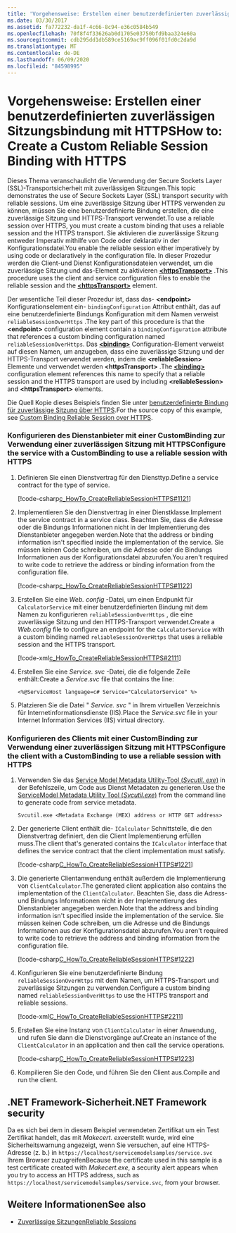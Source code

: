 ```yaml
---
title: 'Vorgehensweise: Erstellen einer benutzerdefinierten zuverlässigen Sitzungsbindung mit HTTPS'
ms.date: 03/30/2017
ms.assetid: fa772232-da1f-4c66-8c94-e36c0584b549
ms.openlocfilehash: 70f8f4f33626ab0d1705e03750bfd9baa324e60a
ms.sourcegitcommit: cdb295dd1db589ce5169ac9ff096f01fd0c2da9d
ms.translationtype: MT
ms.contentlocale: de-DE
ms.lasthandoff: 06/09/2020
ms.locfileid: "84598995"
---
```

# <a name="how-to-create-a-custom-reliable-session-binding-with-https"></a><span data-ttu-id="2b8df-102">Vorgehensweise: Erstellen einer benutzerdefinierten zuverlässigen Sitzungsbindung mit HTTPS</span><span class="sxs-lookup"><span data-stu-id="2b8df-102">How to: Create a Custom Reliable Session Binding with HTTPS</span></span>

<span data-ttu-id="2b8df-103">Dieses Thema veranschaulicht die Verwendung der Secure Sockets Layer (SSL)-Transportsicherheit mit zuverlässigen Sitzungen.</span><span class="sxs-lookup"><span data-stu-id="2b8df-103">This topic demonstrates the use of Secure Sockets Layer (SSL) transport security with reliable sessions.</span></span> <span data-ttu-id="2b8df-104">Um eine zuverlässige Sitzung über HTTPS verwenden zu können, müssen Sie eine benutzerdefinierte Bindung erstellen, die eine zuverlässige Sitzung und HTTPS-Transport verwendet.</span><span class="sxs-lookup"><span data-stu-id="2b8df-104">To use a reliable session over HTTPS, you must create a custom binding that uses a reliable session and the HTTPS transport.</span></span> <span data-ttu-id="2b8df-105">Sie aktivieren die zuverlässige Sitzung entweder Imperativ mithilfe von Code oder deklarativ in der Konfigurationsdatei.</span><span class="sxs-lookup"><span data-stu-id="2b8df-105">You enable the reliable session either imperatively by using code or declaratively in the configuration file.</span></span> <span data-ttu-id="2b8df-106">In dieser Prozedur werden die Client-und Dienst Konfigurationsdateien verwendet, um die zuverlässige Sitzung und das-Element zu aktivieren [**\<httpsTransport>**](../../configure-apps/file-schema/wcf/httpstransport.md) .</span><span class="sxs-lookup"><span data-stu-id="2b8df-106">This procedure uses the client and service configuration files to enable the reliable session and the [**\<httpsTransport>**](../../configure-apps/file-schema/wcf/httpstransport.md) element.</span></span>

<span data-ttu-id="2b8df-107">Der wesentliche Teil dieser Prozedur ist, dass das- **\<endpoint>** Konfigurationselement ein- `bindingConfiguration` Attribut enthält, das auf eine benutzerdefinierte Bindungs Konfiguration mit dem Namen verweist `reliableSessionOverHttps` .</span><span class="sxs-lookup"><span data-stu-id="2b8df-107">The key part of this procedure is that the **\<endpoint>** configuration element contain a `bindingConfiguration` attribute that references a custom binding configuration named `reliableSessionOverHttps`.</span></span> <span data-ttu-id="2b8df-108">Das [**\<binding>**](../../configure-apps/file-schema/wcf/bindings.md) Configuration-Element verweist auf diesen Namen, um anzugeben, dass eine zuverlässige Sitzung und der HTTPS-Transport verwendet werden, indem die **\<reliableSession>** Elemente und verwendet werden **\<httpsTransport>** .</span><span class="sxs-lookup"><span data-stu-id="2b8df-108">The [**\<binding>**](../../configure-apps/file-schema/wcf/bindings.md) configuration element references this name to specify that a reliable session and the HTTPS transport are used by including **\<reliableSession>** and **\<httpsTransport>** elements.</span></span>

<span data-ttu-id="2b8df-109">Die Quell Kopie dieses Beispiels finden Sie unter [benutzerdefinierte Bindung für zuverlässige Sitzung über HTTPS](../samples/custom-binding-reliable-session-over-https.md).</span><span class="sxs-lookup"><span data-stu-id="2b8df-109">For the source copy of this example, see [Custom Binding Reliable Session over HTTPS](../samples/custom-binding-reliable-session-over-https.md).</span></span>

### <a name="configure-the-service-with-a-custombinding-to-use-a-reliable-session-with-https"></a><span data-ttu-id="2b8df-110">Konfigurieren des Dienstanbieter mit einer CustomBinding zur Verwendung einer zuverlässigen Sitzung mit HTTPS</span><span class="sxs-lookup"><span data-stu-id="2b8df-110">Configure the service with a CustomBinding to use a reliable session with HTTPS</span></span>

1. <span data-ttu-id="2b8df-111">Definieren Sie einen Dienstvertrag für den Diensttyp.</span><span class="sxs-lookup"><span data-stu-id="2b8df-111">Define a service contract for the type of service.</span></span>

   [!code-csharp[c_HowTo_CreateReliableSessionHTTPS#1121](../../../../samples/snippets/csharp/VS_Snippets_CFX/c_howto_createreliablesessionhttps/cs/service.cs#1121)]

1. <span data-ttu-id="2b8df-112">Implementieren Sie den Dienstvertrag in einer Dienstklasse.</span><span class="sxs-lookup"><span data-stu-id="2b8df-112">Implement the service contract in a service class.</span></span> <span data-ttu-id="2b8df-113">Beachten Sie, dass die Adresse oder die Bindungs Informationen nicht in der Implementierung des Dienstanbieter angegeben werden.</span><span class="sxs-lookup"><span data-stu-id="2b8df-113">Note that the address or binding information isn't specified inside the implementation of the service.</span></span> <span data-ttu-id="2b8df-114">Sie müssen keinen Code schreiben, um die Adresse oder die Bindungs Informationen aus der Konfigurationsdatei abzurufen.</span><span class="sxs-lookup"><span data-stu-id="2b8df-114">You aren't required to write code to retrieve the address or binding information from the configuration file.</span></span>

   [!code-csharp[c_HowTo_CreateReliableSessionHTTPS#1122](../../../../samples/snippets/csharp/VS_Snippets_CFX/c_howto_createreliablesessionhttps/cs/service.cs#1122)]

1. <span data-ttu-id="2b8df-115">Erstellen Sie eine *Web. config* -Datei, um einen Endpunkt für `CalculatorService` mit einer benutzerdefinierten Bindung mit dem Namen zu konfigurieren `reliableSessionOverHttps` , die eine zuverlässige Sitzung und den HTTPS-Transport verwendet.</span><span class="sxs-lookup"><span data-stu-id="2b8df-115">Create a *Web.config* file to configure an endpoint for the `CalculatorService` with a custom binding named `reliableSessionOverHttps` that uses a reliable session and the HTTPS transport.</span></span>

   [!code-xml[c_HowTo_CreateReliableSessionHTTPS#2111](../../../../samples/snippets/csharp/VS_Snippets_CFX/c_howto_createreliablesessionhttps/common/web.config#2111)]

1. <span data-ttu-id="2b8df-116">Erstellen Sie eine *Service. svc* -Datei, die die folgende Zeile enthält:</span><span class="sxs-lookup"><span data-stu-id="2b8df-116">Create a *Service.svc* file that contains the line:</span></span>

   `<%@ServiceHost language=c# Service="CalculatorService" %>`

1. <span data-ttu-id="2b8df-117">Platzieren Sie die Datei " *Service. svc* " in Ihrem virtuellen Verzeichnis für Internetinformationsdienste (IIS).</span><span class="sxs-lookup"><span data-stu-id="2b8df-117">Place the *Service.svc* file in your Internet Information Services (IIS) virtual directory.</span></span>

### <a name="configure-the-client-with-a-custombinding-to-use-a-reliable-session-with-https"></a><span data-ttu-id="2b8df-118">Konfigurieren des Clients mit einer CustomBinding zur Verwendung einer zuverlässigen Sitzung mit HTTPS</span><span class="sxs-lookup"><span data-stu-id="2b8df-118">Configure the client with a CustomBinding to use a reliable session with HTTPS</span></span>

1. <span data-ttu-id="2b8df-119">Verwenden Sie das [Service Model Metadata Utility-Tool (*Svcutil. exe*)](../servicemodel-metadata-utility-tool-svcutil-exe.md) in der Befehlszeile, um Code aus Dienst Metadaten zu generieren.</span><span class="sxs-lookup"><span data-stu-id="2b8df-119">Use the [ServiceModel Metadata Utility Tool (*Svcutil.exe*)](../servicemodel-metadata-utility-tool-svcutil-exe.md) from the command line to generate code from service metadata.</span></span>

   ```console
   Svcutil.exe <Metadata Exchange (MEX) address or HTTP GET address>
   ```

1. <span data-ttu-id="2b8df-120">Der generierte Client enthält die- `ICalculator` Schnittstelle, die den Dienstvertrag definiert, den die Client Implementierung erfüllen muss.</span><span class="sxs-lookup"><span data-stu-id="2b8df-120">The client that's generated contains the `ICalculator` interface that defines the service contract that the client implementation must satisfy.</span></span>

   [!code-csharp[C_HowTo_CreateReliableSessionHTTPS#1221](../../../../samples/snippets/csharp/VS_Snippets_CFX/c_howto_createreliablesessionhttps/cs/client.cs#1221)]

1. <span data-ttu-id="2b8df-121">Die generierte Clientanwendung enthält außerdem die Implementierung von `ClientCalculator`.</span><span class="sxs-lookup"><span data-stu-id="2b8df-121">The generated client application also contains the implementation of the `ClientCalculator`.</span></span> <span data-ttu-id="2b8df-122">Beachten Sie, dass die Adress-und Bindungs Informationen nicht in der Implementierung des Dienstanbieter angegeben werden.</span><span class="sxs-lookup"><span data-stu-id="2b8df-122">Note that the address and binding information isn't specified inside the implementation of the service.</span></span> <span data-ttu-id="2b8df-123">Sie müssen keinen Code schreiben, um die Adresse und die Bindungs Informationen aus der Konfigurationsdatei abzurufen.</span><span class="sxs-lookup"><span data-stu-id="2b8df-123">You aren't required to write code to retrieve the address and binding information from the configuration file.</span></span>

   [!code-csharp[C_HowTo_CreateReliableSessionHTTPS#1222](../../../../samples/snippets/csharp/VS_Snippets_CFX/c_howto_createreliablesessionhttps/cs/client.cs#1222)]

1. <span data-ttu-id="2b8df-124">Konfigurieren Sie eine benutzerdefinierte Bindung `reliableSessionOverHttps` mit dem Namen, um HTTPS-Transport und zuverlässige Sitzungen zu verwenden.</span><span class="sxs-lookup"><span data-stu-id="2b8df-124">Configure a custom binding named `reliableSessionOverHttps` to use the HTTPS transport and reliable sessions.</span></span>

   [!code-xml[C_HowTo_CreateReliableSessionHTTPS#2211](../../../../samples/snippets/csharp/VS_Snippets_CFX/c_howto_createreliablesessionhttps/common/app.config#2211)]

1. <span data-ttu-id="2b8df-125">Erstellen Sie eine Instanz von `ClientCalculator` in einer Anwendung, und rufen Sie dann die Dienstvorgänge auf.</span><span class="sxs-lookup"><span data-stu-id="2b8df-125">Create an instance of the `ClientCalculator` in an application and then call the service operations.</span></span>

   [!code-csharp[C_HowTo_CreateReliableSessionHTTPS#1223](../../../../samples/snippets/csharp/VS_Snippets_CFX/c_howto_createreliablesessionhttps/cs/client.cs#1223)]

1. <span data-ttu-id="2b8df-126">Kompilieren Sie den Code, und führen Sie den Client aus.</span><span class="sxs-lookup"><span data-stu-id="2b8df-126">Compile and run the client.</span></span>  

## <a name="net-framework-security"></a><span data-ttu-id="2b8df-127">.NET Framework-Sicherheit</span><span class="sxs-lookup"><span data-stu-id="2b8df-127">.NET Framework security</span></span>

<span data-ttu-id="2b8df-128">Da es sich bei dem in diesem Beispiel verwendeten Zertifikat um ein Test Zertifikat handelt, das mit *Makecert. exe*erstellt wurde, wird eine Sicherheitswarnung angezeigt, wenn Sie versuchen, auf eine HTTPS-Adresse (z. b.) in `https://localhost/servicemodelsamples/service.svc` Ihrem Browser zuzugreifen</span><span class="sxs-lookup"><span data-stu-id="2b8df-128">Because the certificate used in this sample is a test certificate created with *Makecert.exe*, a security alert appears when you try to access an HTTPS address, such as `https://localhost/servicemodelsamples/service.svc`, from your browser.</span></span>

## <a name="see-also"></a><span data-ttu-id="2b8df-129">Weitere Informationen</span><span class="sxs-lookup"><span data-stu-id="2b8df-129">See also</span></span>

- [<span data-ttu-id="2b8df-130">Zuverlässige Sitzungen</span><span class="sxs-lookup"><span data-stu-id="2b8df-130">Reliable Sessions</span></span>](reliable-sessions.md)
